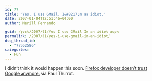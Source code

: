 ```yaml
---
id: 77
title: 'Yes. I use GMail. I&#8217;m an idiot.'
date: 2007-01-04T22:51:46+00:00
author: Merill Fernando

guid: /post/2007/01/Yes-I-use-GMail-Im-an-idiot.aspx
permalink: /2007/01/yes-i-use-gmail-im-an-idiot/
dsq_thread_id:
  - "77762586"
categories:
  - Fun
---
```

<p>I didn&rsquo;t think it would happen this soon. <a href="http://www.internet-nexus.com/2006/12/firefox-developer-doesnt-trust-google.htm">Firefox developer doesn&rsquo;t trust Google anymore.</a>&nbsp;via Paul Thurrot.</p>